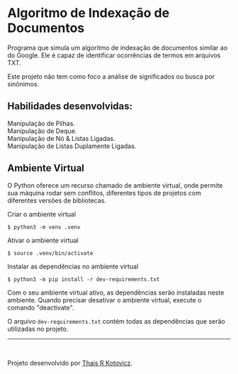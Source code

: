 # Algoritmo de Indexação de Documentos

Programa que simula um algoritmo de indexação de documentos similar ao do Google. Ele é capaz de identificar ocorrências de termos em arquivos TXT.

Este projeto não tem como foco a análise de significados ou busca por sinônimos.


## Habilidades desenvolvidas:

Manipulação de Pilhas.</br>
Manipulação de Deque.</br>
Manipulação de Nó & Listas Ligadas.</br>
Manipulação de Listas Duplamente Ligadas.</br>


## Ambiente Virtual

O Python oferece um recurso chamado de ambiente virtual, onde permite sua máquina rodar sem conflitos, diferentes tipos de projetos com diferentes versões de bibliotecas.</br>

Criar o ambiente virtual
```
$ python3 -m venv .venv
```

Ativar o ambiente virtual
```
$ source .venv/bin/activate
```

Instalar as dependências no ambiente virtual
```
$ python3 -m pip install -r dev-requirements.txt
```
Com o seu ambiente virtual ativo, as dependências serão instaladas neste ambiente.
Quando precisar desativar o ambiente virtual, execute o comando "deactivate".

O arquivo `dev-requirements.txt` contém todas as dependências que serão utilizadas no projeto.


---


</br>

Projeto desenvolvido por [Thais R Kotovicz](https://www.linkedin.com/in/thaiskotovicz/).
</br>

